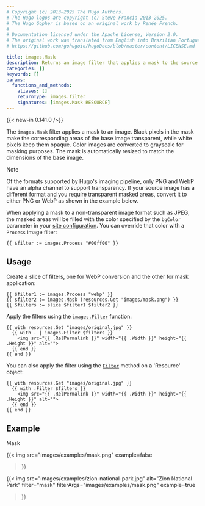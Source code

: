 ```yaml
---
# Copyright (c) 2013–2025 The Hugo Authors.
# The Hugo logos are copyright (c) Steve Francia 2013–2025.
# The Hugo Gopher is based on an original work by Renée French.
#
# Documentation licensed under the Apache License, Version 2.0.
# The original work was translated from English into Brazilian Portuguese.
# https://github.com/gohugoio/hugoDocs/blob/master/content/LICENSE.md

title: images.Mask
description: Returns an image filter that applies a mask to the source image.
categories: []
keywords: []
params:
  functions_and_methods:
    aliases: []
    returnType: images.filter
    signatures: [images.Mask RESOURCE]
---
```


{{< new-in 0.141.0 />}}

The `images.Mask` filter applies a mask to an image. Black pixels in the mask make the corresponding areas of the base image transparent, while white pixels keep them opaque. Color images are converted to grayscale for masking purposes. The mask is automatically resized to match the dimensions of the base image.

> [!note]
> Of the formats supported by Hugo's imaging pipeline, only PNG and WebP have an alpha channel to support transparency. If your source image has a different format and you require transparent masked areas, convert it to either PNG or WebP as shown in the example below.

When applying a mask to a non-transparent image format such as JPEG, the masked areas will be filled with the color specified by the `bgColor` parameter in your [site configuration]. You can override that color with a `Process` image filter:

```go-html-template
{{ $filter := images.Process "#00ff00" }}
```

## Usage

Create a slice of filters, one for WebP conversion and the other for mask application:

```go-html-template
{{ $filter1 := images.Process "webp" }}
{{ $filter2 := images.Mask (resources.Get "images/mask.png") }}
{{ $filters := slice $filter1 $filter2 }}
```

Apply the filters using the [`images.Filter`] function:

```go-html-template
{{ with resources.Get "images/original.jpg" }}
  {{ with . | images.Filter $filters }}
    <img src="{{ .RelPermalink }}" width="{{ .Width }}" height="{{ .Height }}" alt="">
  {{ end }}
{{ end }}
```

You can also apply the filter using the [`Filter`] method on a 'Resource' object:

```go-html-template
{{ with resources.Get "images/original.jpg" }}
  {{ with .Filter $filters }}
    <img src="{{ .RelPermalink }}" width="{{ .Width }}" height="{{ .Height }}" alt="">
  {{ end }}
{{ end }}
```

## Example

Mask

{{< img
  src="images/examples/mask.png"
  example=false
>}}

{{< img
  src="images/examples/zion-national-park.jpg"
  alt="Zion National Park"
  filter="mask"
  filterArgs="images/examples/mask.png"
  example=true
>}}

[`Filter`]: /methods/resource/filter/
[`images.Filter`]: /functions/images/filter/
[site configuration]: /configuration/imaging/
